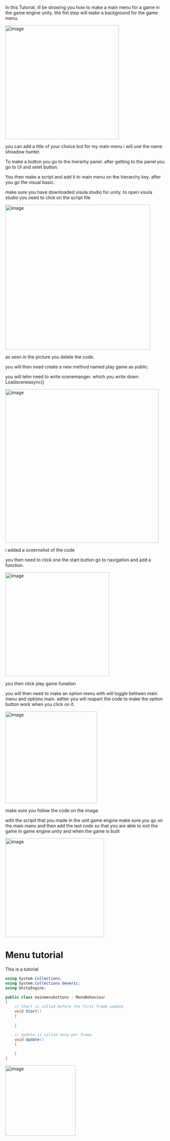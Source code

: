 In  this Tutorial, ill be showing you how to make a main menu for a game in the game engine unity.
the fist step  will make a background for the game menu.


<img width="358" alt="image" src="https://github.com/user-attachments/assets/379b22be-18e1-46da-8276-471ffe055ed3">


you can add a title of your choice but for my main menu i will use the name shoadow hunter.


To make a button  you go to the hierarhy panel.
after getting to the panel you go to UI and selet button.

 You then make a script  and add it to main menu on the hierarchy key.
 after you go the visual basic.

 make sure you have downloaded visula studio for unity.
 to open visula studio you need to click on the script file
 
 <img width="456" alt="image" src="https://github.com/user-attachments/assets/c28fc3dc-cba5-49d2-9fe2-6d980173497e">
 
 as seen in the picture you delete the code.

 you will then need create a new method named play game as public.

 you will tehn need to write scenemanger. which you write down Loadsceneasync()

 <img width="483" alt="image" src="https://github.com/user-attachments/assets/9f7f4602-fec6-416b-816c-2d613446da06">

 i added a sceernshot  of the code

 you then need to click one the start button go to navigation and add a function.

 <img width="327" alt="image" src="https://github.com/user-attachments/assets/119a4a85-3f07-4358-921d-f3ac0b244015">

 you then click play game funation

 you will then need to make an option menu with will toggle bettwen main menu and options main.
 adtter you will reapart  the code  to make the option button work when you click on it.

 <img width="289" alt="image" src="https://github.com/user-attachments/assets/299077b9-01dc-40b0-a564-1cf7103b44cc">

 make sure you follow the code on the image.

 with the scripit that you made in the unit game engine make sure you go on the main manu  and then add the last code so that you are able to exit the game in game  engine unity and when the game is built

  <img width="311" alt="image" src="https://github.com/user-attachments/assets/c727805e-d7f1-4690-b479-2165724199e6">
  



 

 

 
 





# Menu tutorial

This is a tutorial 

```cs
using System.Collections;
using System.Collections.Generic;
using UnityEngine;

public class mainmenubottons : MonoBehaviour
{
    // Start is called before the first frame update
    void Start()
    {
        
    }

    // Update is called once per frame
    void Update()
    {
        
    }
}
```

<img width="221" alt="image" src="https://github.com/user-attachments/assets/2e7059dd-c94a-42c2-9eaa-d601e315b63e">
